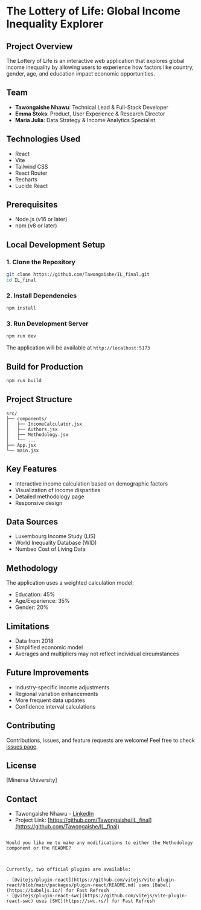 

# The Lottery of Life: Global Income Inequality Explorer

## Project Overview

The Lottery of Life is an interactive web application that explores global income inequality by allowing users to experience how factors like country, gender, age, and education impact economic opportunities.

## Team

- **Tawongaishe Nhawu**: Technical Lead & Full-Stack Developer
- **Emma Stoks**: Product, User Experience & Research Director
- **Maria Julia**: Data Strategy & Income Analytics Specialist

## Technologies Used

- React
- Vite
- Tailwind CSS
- React Router
- Recharts
- Lucide React

## Prerequisites

- Node.js (v16 or later)
- npm (v8 or later)

## Local Development Setup

### 1. Clone the Repository

```bash
git clone https://github.com/Tawongaishe/IL_final.git
cd IL_final
```

### 2. Install Dependencies

```bash
npm install
```

### 3. Run Development Server

```bash
npm run dev
```

The application will be available at `http://localhost:5173`

## Build for Production

```bash
npm run build
```

## Project Structure

```
src/
├── components/
│   ├── IncomeCalculator.jsx
│   ├── Authors.jsx
│   ├── Methodology.jsx
│   └── ...
├── App.jsx
└── main.jsx
```

## Key Features

- Interactive income calculation based on demographic factors
- Visualization of income disparities
- Detailed methodology page
- Responsive design

## Data Sources

- Luxembourg Income Study (LIS)
- World Inequality Database (WID)
- Numbeo Cost of Living Data

## Methodology

The application uses a weighted calculation model:
- Education: 45%
- Age/Experience: 35%
- Gender: 20%

## Limitations

- Data from 2018
- Simplified economic model
- Averages and multipliers may not reflect individual circumstances

## Future Improvements

- Industry-specific income adjustments
- Regional variation enhancements
- More frequent data updates
- Confidence interval calculations

## Contributing

Contributions, issues, and feature requests are welcome! 
Feel free to check [issues page](https://github.com/Tawongaishe/IL_final/issues).

## License

[Minerva University]

## Contact

- Tawongaishe Nhawu - [LinkedIn](https://www.linkedin.com/in/tawongaishe/)
- Project Link: [https://github.com/Tawongaishe/IL_final](https://github.com/Tawongaishe/IL_final)
```

Would you like me to make any modifications to either the Methodology component or the README?



Currently, two official plugins are available:

- [@vitejs/plugin-react](https://github.com/vitejs/vite-plugin-react/blob/main/packages/plugin-react/README.md) uses [Babel](https://babeljs.io/) for Fast Refresh
- [@vitejs/plugin-react-swc](https://github.com/vitejs/vite-plugin-react-swc) uses [SWC](https://swc.rs/) for Fast Refresh
